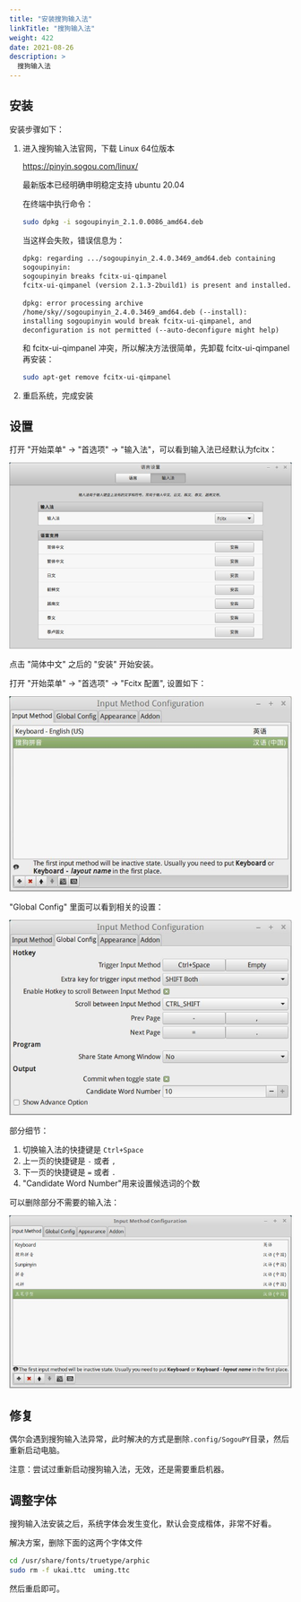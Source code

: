 ```yaml
---
title: "安装搜狗输入法"
linkTitle: "搜狗输入法"
weight: 422
date: 2021-08-26
description: >
  搜狗输入法
---
```


## 安装

安装步骤如下：

1. 进入搜狗输入法官网，下载 Linux 64位版本

    https://pinyin.sogou.com/linux/

    最新版本已经明确申明稳定支持 ubuntu 20.04

    在终端中执行命令：

    ```bash
    sudo dpkg -i sogoupinyin_2.1.0.0086_amd64.deb
    ```

    当这样会失败，错误信息为：

    ```
    dpkg: regarding .../sogoupinyin_2.4.0.3469_amd64.deb containing sogoupinyin:
    sogoupinyin breaks fcitx-ui-qimpanel
    fcitx-ui-qimpanel (version 2.1.3-2build1) is present and installed.

    dpkg: error processing archive /home/sky//sogoupinyin_2.4.0.3469_amd64.deb (--install):
    installing sogoupinyin would break fcitx-ui-qimpanel, and
    deconfiguration is not permitted (--auto-deconfigure might help)
    ```

	和 fcitx-ui-qimpanel 冲突，所以解决方法很简单，先卸载 fcitx-ui-qimpanel 再安装：
	
    ```bash
    sudo apt-get remove fcitx-ui-qimpanel
    ```

3. 重启系统，完成安装


## 设置

打开 "开始菜单" -> "首选项" -> "输入法"，可以看到输入法已经默认为fcitx：

![](images/fcitx.jpg)

点击 "简体中文" 之后的 "安装" 开始安装。

打开 "开始菜单" -> "首选项" -> "Fcitx 配置", 设置如下：

![](images/fcitx-2.jpg)

"Global Config" 里面可以看到相关的设置：

![](images/fcitx-3.jpg)

部分细节：

1. 切换输入法的快捷键是 `Ctrl+Space`
2. 上一页的快捷键是 `-` 或者 `,`
3. 下一页的快捷键是 `=` 或者 `.`
4. "Candidate Word Number"用来设置候选词的个数

可以删除部分不需要的输入法：

![](images/fcitx-4.jpg)

## 修复

偶尔会遇到搜狗输入法异常，此时解决的方式是删除`.config/SogouPY`目录，然后重新启动电脑。

注意：尝试过重新启动搜狗输入法，无效，还是需要重启机器。



## 调整字体

搜狗输入法安装之后，系统字体会发生变化，默认会变成楷体，非常不好看。

解决方案，删除下面的这两个字体文件

```bash
cd /usr/share/fonts/truetype/arphic
sudo rm -f ukai.ttc  uming.ttc
```

然后重启即可。

